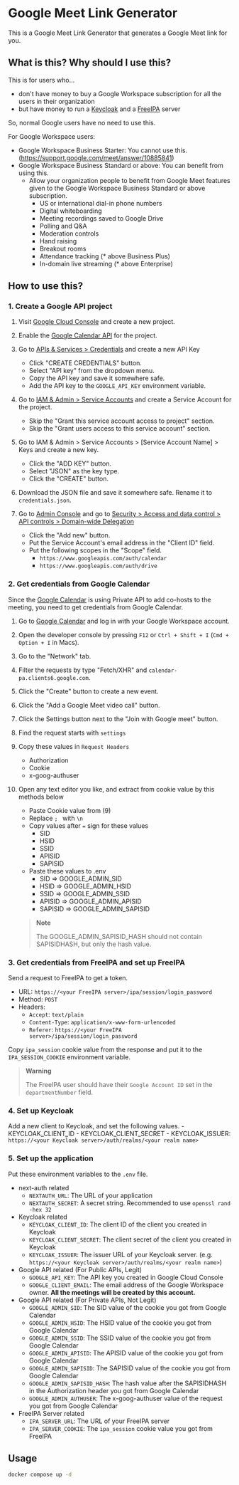 # Google Meet Link Generator

This is a Google Meet Link Generator that generates a Google Meet link for you.

## What is this? Why should I use this?

This is for users who...

- don't have money to buy a Google Workspace subscription for all the users in their organization
- but have money to run a [Keycloak](https://www.keycloak.org/) and a [FreeIPA](https://www.freeipa.org/) server

So, normal Google users have no need to use this.

For Google Workspace users:

- Google Workspace Business Starter: You cannot use this. (https://support.google.com/meet/answer/10885841)
- Google Workspace Business Standard or above: You can benefit from using this.
  - Allow your organization people to benefit from Google Meet features given to the Google Workspace Business Standard or above subscription.
    - US or international dial-in phone numbers
    - Digital whiteboarding
    - Meeting recordings saved to Google Drive
    - Polling and Q&A
    - Moderation controls
    - Hand raising
    - Breakout rooms
    - Attendance tracking (\* above Business Plus)
    - In-domain live streaming (\* above Enterprise)

## How to use this?

### 1. Create a Google API project

1. Visit [Google Cloud Console](https://console.cloud.google.com/) and create a new project.
2. Enable the [Google Calendar API](https://console.cloud.google.com/apis/library/calendar-json.googleapis.com) for the project.
3. Go to [APIs & Services > Credentials](https://console.cloud.google.com/apis/credentials) and create a new API Key

   - Click "CREATE CREDENTIALS" button.
   - Select "API key" from the dropdown menu.
   - Copy the API key and save it somewhere safe.
   - Add the API key to the `GOOGLE_API_KEY` environment variable.

4. Go to [IAM & Admin > Service Accounts](https://console.cloud.google.com/iam-admin/serviceaccounts) and create a Service Account for the project.

   - Skip the "Grant this service account access to project" section.
   - Skip the "Grant users access to this service account" section.

5. Go to IAM & Admin > Service Accounts > \[Service Account Name\] > Keys and create a new key.

   - Click the "ADD KEY" button.
   - Select "JSON" as the key type.
   - Click the "CREATE" button.

6. Download the JSON file and save it somewhere safe. Rename it to `credentials.json`.
7. Go to [Admin Console](https://admin.google.com/) and go to [Security > Access and data control > API controls > Domain-wide Delegation](https://admin.google.com/u/0/ac/owl/domainwidedelegation)
   - Click the "Add new" button.
   - Put the Service Account's email address in the "Client ID" field.
   - Put the following scopes in the "Scope" field.
     - `https://www.googleapis.com/auth/calendar`
     - `https://www.googleapis.com/auth/drive`

### 2. Get credentials from Google Calendar

Since the [Google Calendar](https://calendar.google.com/) is using Private API to add co-hosts to the meeting, you need to get credentials from Google Calendar.

1. Go to [Google Calendar](https://calendar.google.com/) and log in with your Google Workspace account.
2. Open the developer console by pressing `F12` or `Ctrl + Shift + I` (`Cmd + Option + I` in Macs).
3. Go to the "Network" tab.
4. Filter the requests by type "Fetch/XHR" and `calendar-pa.clients6.google.com`.
5. Click the "Create" button to create a new event.
6. Click the "Add a Google Meet video call" button.
7. Click the Settings button next to the "Join with Google meet" button.
8. Find the request starts with `settings`
9. Copy these values in `Request Headers`
   - Authorization
   - Cookie
   - x-goog-authuser
10. Open any text editor you like, and extract from cookie value by this methods below

    - Paste Cookie value from (9)
    - Replace `; ` with `\n`
    - Copy values after `=` sign for these values
      - SID
      - HSID
      - SSID
      - APISID
      - SAPISID
    - Paste these values to .env
      - SID => GOOGLE_ADMIN_SID
      - HSID => GOOGLE_ADMIN_HSID
      - SSID => GOOGLE_ADMIN_SSID
      - APISID => GOOGLE_ADMIN_APISID
      - SAPISID => GOOGLE_ADMIN_SAPISID

    > **Note**
    >
    > The GOOGLE_ADMIN_SAPISID_HASH should not contain SAPISIDHASH, but only the hash value.

### 3. Get credentials from FreeIPA and set up FreeIPA

Send a request to FreeIPA to get a token.

- URL: `https://<your FreeIPA server>/ipa/session/login_password`
- Method: `POST`
- Headers:
  - `Accept`: `text/plain`
  - `Content-Type`: `application/x-www-form-urlencoded`
  - `Referer`: `https://<your FreeIPA server>/ipa/session/login_password`

Copy `ipa_session` cookie value from the response and put it to the `IPA_SESSION_COOKIE` environment variable.

> **Warning**
>
> The FreeIPA user should have their `Google Account ID` set in the `departmentNumber` field.

### 4. Set up Keycloak

Add a new client to Keycloak, and set the following values. - KEYCLOAK_CLIENT_ID - KEYCLOAK_CLIENT_SECRET - KEYCLOAK_ISSUER: `https://<your Keycloak server>/auth/realms/<your realm name>`

### 5. Set up the application

Put these environment variables to the `.env` file.

- next-auth related
  - `NEXTAUTH_URL`: The URL of your application
  - `NEXTAUTH_SECRET`: A secret string. Recommended to use `openssl rand -hex 32`
- Keycloak related
  - `KEYCLOAK_CLIENT_ID`: The client ID of the client you created in Keycloak
  - `KEYCLOAK_CLIENT_SECRET`: The client secret of the client you created in Keycloak
  - `KEYCLOAK_ISSUER`: The issuer URL of your Keycloak server. (e.g. `https://<your Keycloak server>/auth/realms/<your realm name>`)
- Google API related (For Public APIs, Legit)
  - `GOOGLE_API_KEY`: The API key you created in Google Cloud Console
  - `GOOGLE_CLIENT_EMAIL`: The email address of the Google Workspace owner. **All the meetings will be created by this account.**
- Google API related (For Private APIs, Not Legit)
  - `GOOGLE_ADMIN_SID`: The SID value of the cookie you got from Google Calendar
  - `GOOGLE_ADMIN_HSID`: The HSID value of the cookie you got from Google Calendar
  - `GOOGLE_ADMIN_SSID`: The SSID value of the cookie you got from Google Calendar
  - `GOOGLE_ADMIN_APISID`: The APISID value of the cookie you got from Google Calendar
  - `GOOGLE_ADMIN_SAPISID`: The SAPISID value of the cookie you got from Google Calendar
  - `GOOGLE_ADMIN_SAPISID_HASH`: The hash value after the SAPISIDHASH in the Authorization header you got from Google Calendar
  - `GOOGLE_ADMIN_AUTHUSER`: The x-goog-authuser value of the request you got from Google Calendar
- FreeIPA Server related
  - `IPA_SERVER_URL`: The URL of your FreeIPA server
  - `IPA_SERVER_COOKIE`: The `ipa_session` cookie value you got from FreeIPA

## Usage

```bash
docker compose up -d
```
